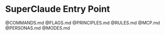 # SuperClaude Entry Point

@COMMANDS.md
@FLAGS.md
@PRINCIPLES.md
@RULES.md
@MCP.md
@PERSONAS.md
@MODES.md
